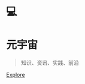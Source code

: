 # 💻

<h1 id="cover-heading">
  元宇宙
</h1>

> 知识、资讯、实践、前沿

[Explore](home)
<!-- [GitHub](https://github.com/hibbitts-design/docsify-open-publishing-starter-kit) -->
